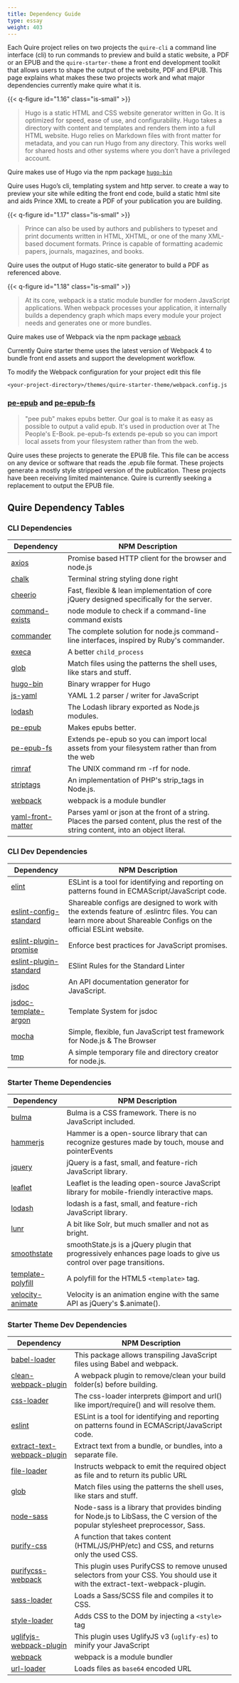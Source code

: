```yaml
---
title: Dependency Guide
type: essay
weight: 403
---
```


Each Quire project relies on two projects the `quire-cli` a command line interface (cli) to run commands to preview and build a static website, a PDF or an EPUB and the `quire-starter-theme` a front end development toolkit that allows users to shape the output of the website, PDF and EPUB. This page explains what makes these two projects work and what major dependencies currently make quire what it is.

{{< q-figure id="1.16" class="is-small" >}}

> Hugo is a static HTML and CSS website generator written in Go. It is optimized for speed, ease of use, and configurability. Hugo takes a directory with content and templates and renders them into a full HTML website. Hugo relies on Markdown files with front matter for metadata, and you can run Hugo from any directory. This works well for shared hosts and other systems where you don’t have a privileged account.

Quire makes use of Hugo via the npm package <a href="https://www.npmjs.com/package/hugo-bin"/>`hugo-bin`</a>

Quire uses Hugo’s cli, templating system and http server. to create a way to preview your site while editing the front end code, build a static html site and aids Prince XML to create a PDF of your publication you are building.

{{< q-figure id="1.17" class="is-small" >}}

> Prince can also be used by authors and publishers to typeset and print documents written in HTML, XHTML, or one of the many XML-based document formats. Prince is capable of formatting academic papers, journals, magazines, and books.

Quire uses the output of Hugo static-site generator to build a PDF as referenced above.

{{< q-figure id="1.18" class="is-small" >}}

> At its core, webpack is a static module bundler for modern JavaScript applications. When webpack processes your application, it internally builds a dependency graph which maps every module your project needs and generates one or more bundles.

Quire makes use of Webpack via the npm package <a href="https://www.npmjs.com/package/webpack"/>`webpack`</a>

Currently Quire starter theme uses the latest version of Webpack 4 to bundle front end assets and support the development workflow.

To modify the Webpack configuration for your project edit this file

`<your-project-directory>/themes/quire-starter-theme/webpack.config.js`

### [pe-epub](https://github.com/peoples-e/pe-epub) and [pe-epub-fs](https://github.com/peoples-e/pe-epub-fs)

>"pee pub" makes epubs better. Our goal is to make it as easy as possible to output a valid epub. It's used in production over at The People's E-Book. pe-epub-fs extends pe-epub so you can import local assets from your filesystem rather than from the web.

Quire uses these projects to generate the EPUB file. This file can be access on any device or software that reads the .epub file format. These projects generate a mostly style stripped version of the publication. These projects have been receiving limited maintenance. Quire is currently seeking a replacement to output the EPUB file.

## Quire Dependency Tables

### CLI Dependencies

| Dependency | NPM Description |
| --- | --- |
| [axios](https://www.npmjs.com/package/axios) | Promise based HTTP client for the browser and node.js |  
| [chalk](https://www.npmjs.com/package/chalk) | Terminal string styling done right |  
| [cheerio](https://www.npmjs.com/package/cheerio) | Fast, flexible & lean implementation of core jQuery designed specifically for the server. |  
| [command-exists](https://www.npmjs.com/package/command-exists) | node module to check if a command-line command exists |  
| [commander](https://www.npmjs.com/package/commander) | The complete solution for node.js command-line interfaces, inspired by Ruby's commander. |  
| [execa](https://www.npmjs.com/package/execa) | A better `child_process` |  
| [glob](https://www.npmjs.com/package/glob) | Match files using the patterns the shell uses, like stars and stuff. |  
| [hugo-bin](https://www.npmjs.com/package/hugo-bin) | Binary wrapper for Hugo |  
| [js-yaml](https://www.npmjs.com/package/js-yaml) | YAML 1.2 parser / writer for JavaScript |
| [lodash](https://www.npmjs.com/package/lodash) | The Lodash library exported as Node.js modules. |
| [pe-epub]() | Makes epubs better. |  
| [pe-epub-fs]() | Extends pe-epub so you can import local assets from your filesystem rather than from the web |
| [rimraf](https://www.npmjs.com/package/rimraf) | The UNIX command rm -rf for node. |  
| [striptags](https://www.npmjs.com/package/striptags) | An implementation of PHP's strip_tags in Node.js. |
| [webpack](https://www.npmjs.com/package/webpack) | webpack is a module bundler |  
| [yaml-front-matter](https://www.npmjs.com/package/yaml-front-matter) | Parses yaml or json at the front of a string. Places the parsed content, plus the rest of the string content, into an object literal. |  

### CLI Dev Dependencies

| Dependency | NPM Description |
| --- | --- |
| [elint](https://www.npmjs.com/package/eslint) | ESLint is a tool for identifying and reporting on patterns found in ECMAScript/JavaScript code. |  
| [eslint-config-standard](https://www.npmjs.com/package/eslint-config-standard)  | Shareable configs are designed to work with the extends feature of .eslintrc files. You can learn more about Shareable Configs on the official ESLint website. |  
| [eslint-plugin-promise](https://www.npmjs.com/package/eslint-plugin-promise)  | Enforce best practices for JavaScript promises. |  
| [eslint-plugin-standard](https://www.npmjs.com/package/eslint-plugin-standard)  | ESlint Rules for the Standard Linter |  
| [jsdoc](https://www.npmjs.com/package/jsdoc)  | An API documentation generator for JavaScript. |  
| [jsdoc-template-argon](https://www.npmjs.com/package/jsdoc-template-argon)  | Template System for jsdoc |
| [mocha](https://www.npmjs.com/package/mocha)  | Simple, flexible, fun JavaScript test framework for Node.js & The Browser |  
| [tmp](https://www.npmjs.com/package/tmp)  | A simple temporary file and directory creator for node.js. |

### Starter Theme Dependencies

| Dependency | NPM Description |
| --- | --- |
| [bulma](https://www.npmjs.com/package/bulma) | Bulma is a CSS framework. There is no JavaScript included. |  
| [hammerjs](https://www.npmjs.com/package/hammerjs)  | Hammer is a open-source library that can recognize gestures made by touch, mouse and pointerEvents |
| [jquery](https://www.npmjs.com/package/jquery)  | jQuery is a fast, small, and feature-rich JavaScript library. |  
| [leaflet](https://www.npmjs.com/package/leaflet)  | Leaflet is the leading open-source JavaScript library for mobile-friendly interactive maps.  |  
| [lodash](https://www.npmjs.com/package/lodash)  |  lodash is a fast, small, and feature-rich JavaScript library. |  
| [lunr](https://www.npmjs.com/package/lunr)  | A bit like Solr, but much smaller and not as bright. |
| [smoothstate](https://www.npmjs.com/package/smoothstate)  | smoothState.js is a jQuery plugin that progressively enhances page loads to give us control over page transitions. |  
| [template-polyfill](https://www.npmjs.com/package/template-polyfill)  | A polyfill for the HTML5 `<template>` tag. |  
| [velocity-animate](https://www.npmjs.com/package/velocity-animate)  | Velocity is an animation engine with the same API as jQuery's $.animate(). |  


### Starter Theme Dev Dependencies

| Dependency | NPM Description |
| --- | --- |
| [babel-loader](https://www.npmjs.com/package/babel-loader) | This package allows transpiling JavaScript files using Babel and webpack. |  
| [clean-webpack-plugin](https://www.npmjs.com/package/clean-webpack-plugin) | A webpack plugin to remove/clean your build folder(s) before building. |  
| [css-loader](https://www.npmjs.com/package/css-loader)   | The css-loader interprets @import and url() like import/require() and will resolve them. |  
| [eslint](https://www.npmjs.com/package/eslint) | ESLint is a tool for identifying and reporting on patterns found in ECMAScript/JavaScript code. |  
| [extract-text-webpack-plugin](https://www.npmjs.com/package/extract-text-webpack-plugin) | Extract text from a bundle, or bundles, into a separate file. |
| [file-loader](https://www.npmjs.com/package/file-loader) | Instructs webpack to emit the required object as file and to return its public URL |  
| [glob](https://www.npmjs.com/package/glob) | Match files using the patterns the shell uses, like stars and stuff. |  
| [node-sass](https://www.npmjs.com/package/node-sass) | Node-sass is a library that provides binding for Node.js to LibSass, the C version of the popular stylesheet preprocessor, Sass. |
| [purify-css](https://www.npmjs.com/package/purify-css) | A function that takes content (HTML/JS/PHP/etc) and CSS, and returns only the used CSS. |
| [purifycss-webpack](https://www.npmjs.com/package/purifycss-webpack) | This plugin uses PurifyCSS to remove unused selectors from your CSS. You should use it with the extract-text-webpack-plugin. |  
| [sass-loader](https://www.npmjs.com/package/sass-loader) | Loads a Sass/SCSS file and compiles it to CSS. |
| [style-loader](https://www.npmjs.com/package/style-loader) | Adds CSS to the DOM by injecting a `<style>` tag |  
| [uglifyjs-webpack-plugin](https://www.npmjs.com/package/uglifyjs-webpack-plugin) | This plugin uses UglifyJS v3 (`uglify-es`) to minify your JavaScript |
| [webpack](https://www.npmjs.com/package/webpack) | webpack is a module bundler |  
| [url-loader](https://www.npmjs.com/package/url-loader) | Loads files as `base64` encoded URL |  
